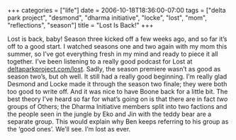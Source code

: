 +++
categories = ["life"]
date = 2006-10-18T18:36:00-07:00
tags = ["delta park project", "desmond", "dharma initiative", "locke", "lost", "mom", "reflections", "season"]
title = "Lost Is Back!"
+++

Lost is back, baby! Season three kicked off a few weeks ago, and so far it’s off to a good start. I watched seasons one and two again with my mom this summer, so I’ve got everything fresh in my mind and ready to piece it all together. I’ve been listening to a really good podcast for Lost at [deltaparkproject.com/lost](https://www.deltaparkproject.com/lost/). Sadly, the season premiere wasn’t as good as season two’s, but oh well. It still had a really good beginning. I’m really glad Desmond and Locke made it through the season two finale; they were both too good to write off. And it was nice to have Boone back for a little bit. The best theory I’ve heard so far for what’s going on is that there are in fact *two* groups of Others; the Dharma Initiative members split into two factions and the people seen in the jungle by Eko and Jin with the teddy bear are a separate group. This would explain why Ben keeps referring to his group as the ‘good ones’. We’ll see. I’m lost as ever.

